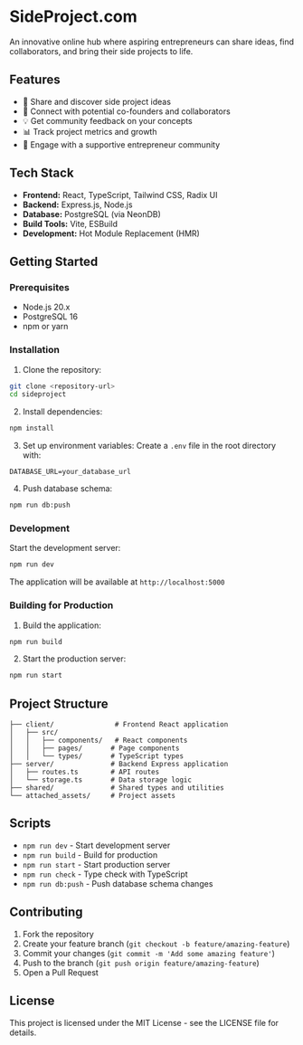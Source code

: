 # SideProject.com

An innovative online hub where aspiring entrepreneurs can share ideas, find collaborators, and bring their side projects to life.

## Features

- 🚀 Share and discover side project ideas
- 👥 Connect with potential co-founders and collaborators
- 💡 Get community feedback on your concepts
- 📊 Track project metrics and growth
- 🤝 Engage with a supportive entrepreneur community

## Tech Stack

- **Frontend:** React, TypeScript, Tailwind CSS, Radix UI
- **Backend:** Express.js, Node.js
- **Database:** PostgreSQL (via NeonDB)
- **Build Tools:** Vite, ESBuild
- **Development:** Hot Module Replacement (HMR)

## Getting Started

### Prerequisites

- Node.js 20.x
- PostgreSQL 16
- npm or yarn

### Installation

1. Clone the repository:

```bash
git clone <repository-url>
cd sideproject
```

2. Install dependencies:

```bash
npm install
```

3. Set up environment variables:
   Create a `.env` file in the root directory with:

```
DATABASE_URL=your_database_url
```

4. Push database schema:

```bash
npm run db:push
```

### Development

Start the development server:

```bash
npm run dev
```

The application will be available at `http://localhost:5000`

### Building for Production

1. Build the application:

```bash
npm run build
```

2. Start the production server:

```bash
npm run start
```

## Project Structure

```
├── client/               # Frontend React application
│   ├── src/
│   │   ├── components/   # React components
│   │   ├── pages/       # Page components
│   │   └── types/       # TypeScript types
├── server/              # Backend Express application
│   ├── routes.ts        # API routes
│   └── storage.ts       # Data storage logic
├── shared/              # Shared types and utilities
└── attached_assets/     # Project assets
```

## Scripts

- `npm run dev` - Start development server
- `npm run build` - Build for production
- `npm run start` - Start production server
- `npm run check` - Type check with TypeScript
- `npm run db:push` - Push database schema changes

## Contributing

1. Fork the repository
2. Create your feature branch (`git checkout -b feature/amazing-feature`)
3. Commit your changes (`git commit -m 'Add some amazing feature'`)
4. Push to the branch (`git push origin feature/amazing-feature`)
5. Open a Pull Request

## License

This project is licensed under the MIT License - see the LICENSE file for details.

